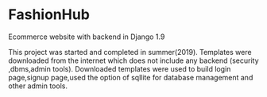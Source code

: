 # FashionHub
Ecommerce website with backend in Django 1.9

This project was started and completed in summer(2019). Templates were downloaded from the internet which does not include any backend (security ,dbms,admin tools). Downloaded templates were used to build login page,signup page,used the option of sqllite for database management and other admin tools.
